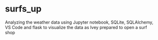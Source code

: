 # surfs_up
Analyzing the weather data using Jupyter notebook, SQLite, SQLAlchemy, VS Code and flask to visualize the data as Ivey prepared to open a surf shop
